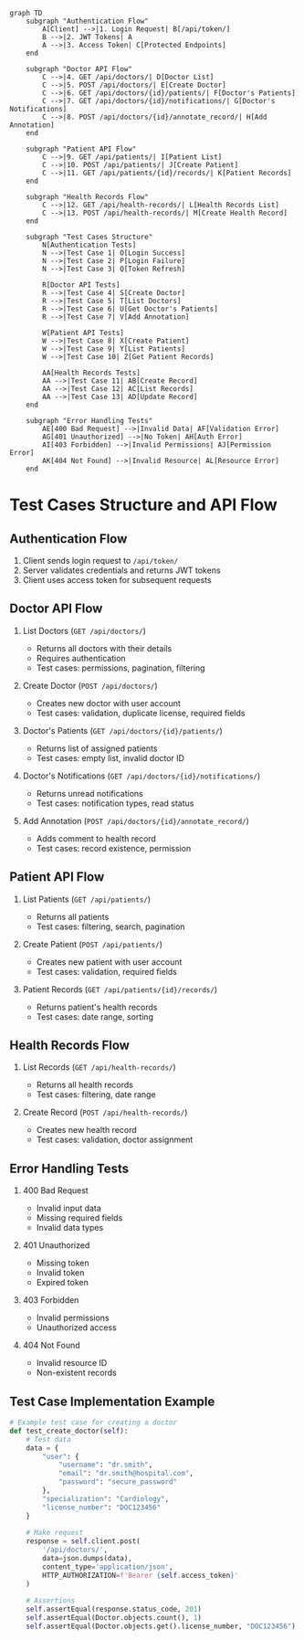 ```mermaid
graph TD
    subgraph "Authentication Flow"
        A[Client] -->|1. Login Request| B[/api/token/]
        B -->|2. JWT Tokens| A
        A -->|3. Access Token| C[Protected Endpoints]
    end

    subgraph "Doctor API Flow"
        C -->|4. GET /api/doctors/| D[Doctor List]
        C -->|5. POST /api/doctors/| E[Create Doctor]
        C -->|6. GET /api/doctors/{id}/patients/| F[Doctor's Patients]
        C -->|7. GET /api/doctors/{id}/notifications/| G[Doctor's Notifications]
        C -->|8. POST /api/doctors/{id}/annotate_record/| H[Add Annotation]
    end

    subgraph "Patient API Flow"
        C -->|9. GET /api/patients/| I[Patient List]
        C -->|10. POST /api/patients/| J[Create Patient]
        C -->|11. GET /api/patients/{id}/records/| K[Patient Records]
    end

    subgraph "Health Records Flow"
        C -->|12. GET /api/health-records/| L[Health Records List]
        C -->|13. POST /api/health-records/| M[Create Health Record]
    end

    subgraph "Test Cases Structure"
        N[Authentication Tests]
        N -->|Test Case 1| O[Login Success]
        N -->|Test Case 2| P[Login Failure]
        N -->|Test Case 3| Q[Token Refresh]

        R[Doctor API Tests]
        R -->|Test Case 4| S[Create Doctor]
        R -->|Test Case 5| T[List Doctors]
        R -->|Test Case 6| U[Get Doctor's Patients]
        R -->|Test Case 7| V[Add Annotation]

        W[Patient API Tests]
        W -->|Test Case 8| X[Create Patient]
        W -->|Test Case 9| Y[List Patients]
        W -->|Test Case 10| Z[Get Patient Records]

        AA[Health Records Tests]
        AA -->|Test Case 11| AB[Create Record]
        AA -->|Test Case 12| AC[List Records]
        AA -->|Test Case 13| AD[Update Record]
    end

    subgraph "Error Handling Tests"
        AE[400 Bad Request] -->|Invalid Data| AF[Validation Error]
        AG[401 Unauthorized] -->|No Token| AH[Auth Error]
        AI[403 Forbidden] -->|Invalid Permissions| AJ[Permission Error]
        AK[404 Not Found] -->|Invalid Resource| AL[Resource Error]
    end
```

# Test Cases Structure and API Flow

## Authentication Flow
1. Client sends login request to `/api/token/`
2. Server validates credentials and returns JWT tokens
3. Client uses access token for subsequent requests

## Doctor API Flow
1. List Doctors (`GET /api/doctors/`)
   - Returns all doctors with their details
   - Requires authentication
   - Test cases: permissions, pagination, filtering

2. Create Doctor (`POST /api/doctors/`)
   - Creates new doctor with user account
   - Test cases: validation, duplicate license, required fields

3. Doctor's Patients (`GET /api/doctors/{id}/patients/`)
   - Returns list of assigned patients
   - Test cases: empty list, invalid doctor ID

4. Doctor's Notifications (`GET /api/doctors/{id}/notifications/`)
   - Returns unread notifications
   - Test cases: notification types, read status

5. Add Annotation (`POST /api/doctors/{id}/annotate_record/`)
   - Adds comment to health record
   - Test cases: record existence, permission

## Patient API Flow
1. List Patients (`GET /api/patients/`)
   - Returns all patients
   - Test cases: filtering, search, pagination

2. Create Patient (`POST /api/patients/`)
   - Creates new patient with user account
   - Test cases: validation, required fields

3. Patient Records (`GET /api/patients/{id}/records/`)
   - Returns patient's health records
   - Test cases: date range, sorting

## Health Records Flow
1. List Records (`GET /api/health-records/`)
   - Returns all health records
   - Test cases: filtering, date range

2. Create Record (`POST /api/health-records/`)
   - Creates new health record
   - Test cases: validation, doctor assignment

## Error Handling Tests
1. 400 Bad Request
   - Invalid input data
   - Missing required fields
   - Invalid data types

2. 401 Unauthorized
   - Missing token
   - Invalid token
   - Expired token

3. 403 Forbidden
   - Invalid permissions
   - Unauthorized access

4. 404 Not Found
   - Invalid resource ID
   - Non-existent records

## Test Case Implementation Example
```python
# Example test case for creating a doctor
def test_create_doctor(self):
    # Test data
    data = {
        "user": {
            "username": "dr.smith",
            "email": "dr.smith@hospital.com",
            "password": "secure_password"
        },
        "specialization": "Cardiology",
        "license_number": "DOC123456"
    }
    
    # Make request
    response = self.client.post(
        '/api/doctors/',
        data=json.dumps(data),
        content_type='application/json',
        HTTP_AUTHORIZATION=f'Bearer {self.access_token}'
    )
    
    # Assertions
    self.assertEqual(response.status_code, 201)
    self.assertEqual(Doctor.objects.count(), 1)
    self.assertEqual(Doctor.objects.get().license_number, "DOC123456")
``` 